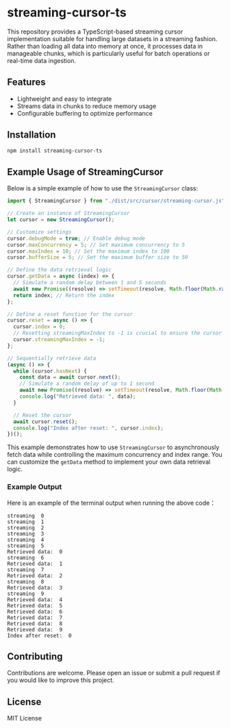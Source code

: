 # streaming-cursor-ts

This repository provides a TypeScript-based streaming cursor implementation suitable for handling large datasets in a streaming fashion. Rather than loading all data into memory at once, it processes data in manageable chunks, which is particularly useful for batch operations or real-time data ingestion.

## Features

- Lightweight and easy to integrate
- Streams data in chunks to reduce memory usage
- Configurable buffering to optimize performance

## Installation

```bash
npm install streaming-cursor-ts
```

## Example Usage of StreamingCursor

Below is a simple example of how to use the `StreamingCursor` class:

```javascript
import { StreamingCursor } from "./dist/src/cursor/streaming-cursor.js";

// Create an instance of StreamingCursor
let cursor = new StreamingCursor();

// Customize settings
cursor.debugMode = true; // Enable debug mode
cursor.maxConcurrency = 5; // Set maximum concurrency to 5
cursor.maxIndex = 10; // Set the maximum index to 100
cursor.bufferSize = 5; // Set the maximum buffer size to 50

// Define the data retrieval logic
cursor.getData = async (index) => {
  // Simulate a random delay between 1 and 5 seconds
  await new Promise((resolve) => setTimeout(resolve, Math.floor(Math.random() * 5000)));
  return index; // Return the index
};

// Define a reset function for the cursor
cursor.reset = async () => {
  cursor.index = 0;
  // Resetting streamingMaxIndex to -1 is crucial to ensure the cursor fetches data from the beginning on subsequent usage
  cursor.streamingMaxIndex = -1;
};

// Sequentially retrieve data
(async () => {
  while (cursor.hasNext) {
    const data = await cursor.next();
    // Simulate a random delay of up to 1 second
    await new Promise((resolve) => setTimeout(resolve, Math.floor(Math.random() * 1000)));
    console.log("Retrieved data: ", data);
  }

  // Reset the cursor
  await cursor.reset();
  console.log("Index after reset: ", cursor.index);
})();
```

This example demonstrates how to use `StreamingCursor` to asynchronously fetch data while controlling the maximum concurrency and index range. You can customize the `getData` method to implement your own data retrieval logic.

### Example Output

Here is an example of the terminal output when running the above code：

```plaintext
streaming  0
streaming  1
streaming  2
streaming  3
streaming  4
streaming  5
Retrieved data:  0
streaming  6
Retrieved data:  1
streaming  7
Retrieved data:  2
streaming  8
Retrieved data:  3
streaming  9
Retrieved data:  4
Retrieved data:  5
Retrieved data:  6
Retrieved data:  7
Retrieved data:  8
Retrieved data:  9
Index after reset:  0
```

## Contributing

Contributions are welcome. Please open an issue or submit a pull request if you would like to improve this project.

## License

MIT License
